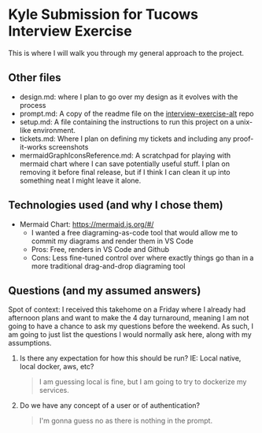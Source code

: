 # Kyle Submission for Tucows Interview Exercise 

This is where I will walk you through my general approach to the project. 

## Other files
- design.md: where I plan to go over my design as it evolves with the process
- prompt.md: A copy of the readme file on the [interview-exercise-alt](https://github.com/tucows/interview-exercise-alt) repo
- setup.md: A file containing the instructions to run this project on a unix-like environment. 
- tickets.md: Where I plan on defining my tickets and including any proof-it-works screenshots
- mermaidGraphIconsReference.md: A scratchpad for playing with mermaid chart where I can save potentially useful stuff. I plan on removing it before final release, but if I think I can clean it up into something neat I might leave it alone. 

## Technologies used (and why I chose them)
- Mermaid Chart: https://mermaid.js.org/#/
  - I wanted a free diagraming-as-code tool that would allow me to commit my diagrams and render them in VS Code
  - Pros: Free, renders in VS Code and Github
  - Cons: Less fine-tuned control over where exactly things go than in a more traditional drag-and-drop diagraming tool


## Questions (and my assumed answers)
Spot of context: I received this takehome on a Friday where I already had afternoon plans and want to make the 4 day turnaround, meaning I am not going to have a chance to ask my questions before the weekend. As such, I am going to just list the questions I would normally ask here, along with my assumptions.

1) Is there any expectation for how this should be run? IE: Local native, local docker, aws, etc?
    > I am guessing local is fine, but I am going to try to dockerize my services.
2) Do we have any concept of a user or of authentication?
    > I'm gonna guess no as there is nothing in the prompt. 